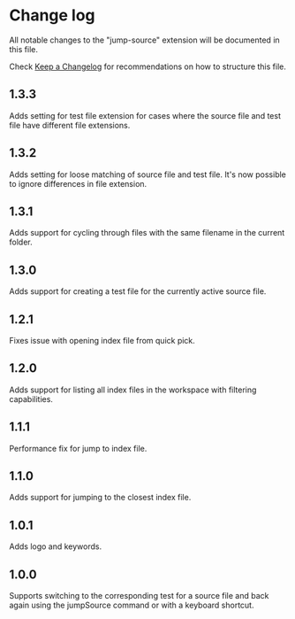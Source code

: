 # Change log

All notable changes to the "jump-source" extension will be documented in this file.

Check [Keep a Changelog](http://keepachangelog.com/) for recommendations on how to structure this file.

## 1.3.3

Adds setting for test file extension for cases where the source file and test file have different file extensions.

## 1.3.2

Adds setting for loose matching of source file and test file. It's now possible to ignore differences in file extension.

## 1.3.1

Adds support for cycling through files with the same filename in the current folder.

## 1.3.0

Adds support for creating a test file for the currently active source file.

## 1.2.1

Fixes issue with opening index file from quick pick.

## 1.2.0

Adds support for listing all index files in the workspace with filtering capabilities.

## 1.1.1

Performance fix for jump to index file.

## 1.1.0

Adds support for jumping to the closest index file.

## 1.0.1

Adds logo and keywords.

## 1.0.0

Supports switching to the corresponding test for a source file and back again using the jumpSource command or with a keyboard shortcut.

